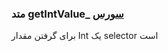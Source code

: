 <h3>
متد getIntValue_
<a class="ext-link" href="classes_Tetris_Gameplay.js.html#line24" target="_blank">سورس</a>
</h3>
برای گرفتن مقدار Int یک selector است
